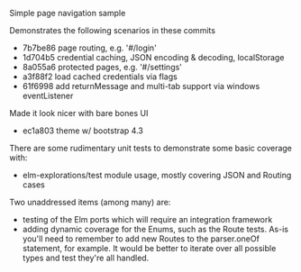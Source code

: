 Simple page navigation sample

Demonstrates the following scenarios in these commits
- 7b7be86 page routing, e.g. '#/login'
- 1d704b5 credential caching, JSON encoding & decoding, localStorage
- 8a055a6 protected pages, e.g. '#/settings'
- a3f88f2 load cached credentials via flags
- 61f6998 add returnMessage and multi-tab support via windows eventListener

Made it look nicer with bare bones UI
- ec1a803 theme w/ bootstrap 4.3

There are some rudimentary unit tests to demonstrate some basic coverage with:
- elm-explorations/test module usage, mostly covering JSON and Routing cases

Two unaddressed items (among many) are: 
- testing of the Elm ports which will require an integration framework
- adding dynamic coverage for the Enums, such as the Route tests. As-is you'll need
  to remember to add new Routes to the parser.oneOf statement, for example. It would
  be better to iterate over all possible types and test they're all handled.
